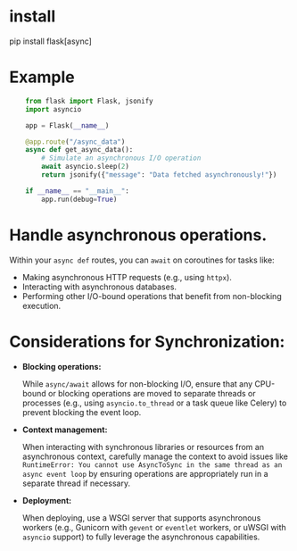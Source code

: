 # install

pip install flask[async]

# Example

```python
    from flask import Flask, jsonify
    import asyncio

    app = Flask(__name__)

    @app.route("/async_data")
    async def get_async_data():
        # Simulate an asynchronous I/O operation
        await asyncio.sleep(2)
        return jsonify({"message": "Data fetched asynchronously!"})

    if __name__ == "__main__":
        app.run(debug=True)
```

# Handle asynchronous operations. 

Within your `async def` routes, you can `await` on coroutines for tasks like: 

- Making asynchronous HTTP requests (e.g., using `httpx`).
- Interacting with asynchronous databases.
- Performing other I/O-bound operations that benefit from non-blocking execution.

# Considerations for Synchronization: 

- **Blocking operations:**
    
    While `async/await` allows for non-blocking I/O, ensure that any CPU-bound
or blocking operations are moved to separate threads or processes (e.g., using
`asyncio.to_thread` or a task queue like Celery) to prevent blocking the event
loop. 
    
- **Context management:**
    
    When interacting with synchronous libraries or resources from an
asynchronous context, carefully manage the context to avoid issues like
`RuntimeError: You cannot use AsyncToSync in the same thread as an async event
loop` by ensuring operations are appropriately run in a separate thread if
necessary. 
    
- **Deployment:**
    
    When deploying, use a WSGI server that supports asynchronous workers (e.g.,
Gunicorn with `gevent` or `eventlet` workers, or uWSGI with `asyncio` support)
to fully leverage the asynchronous capabilities.
